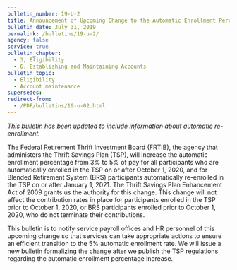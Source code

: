 ```yaml
---
bulletin_number: 19-U-2
title: Announcement of Upcoming Change to the Automatic Enrollment Percentage for Thrift Savings Plan Participants &#8212; UPDATE
bulletin_date: July 31, 2019
permalink: /bulletins/19-u-2/
agency: false
service: true
bulletin_chapter:
  - 3, Eligibility
  - 6, Establishing and Maintaining Accounts
bulletin_topic:
  - Eligibility
  - Account maintenance
supersedes:
redirect-from:
  - /PDF/bulletins/19-u-02.html
---
```


_This bulletin has been updated to include information about automatic re-enrollment._

The Federal Retirement Thrift Investment Board (FRTIB), the agency that administers the Thrift Savings Plan (TSP), will increase the automatic enrollment percentage from 3% to 5% of pay for all participants who are automatically enrolled in the TSP on or after October 1, 2020, and for Blended Retirement System (BRS) participants automatically re-enrolled in the TSP on or after January 1, 2021. The Thrift Savings Plan Enhancement Act of 2009 grants us the authority for this change. This change will not affect the contribution rates in place for participants enrolled in the TSP prior to October 1, 2020, or BRS participants enrolled prior to October 1, 2020, who do not terminate their contributions.

This bulletin is to notify service payroll offices and HR personnel of this upcoming change so that services can take appropriate actions to ensure an efficient transition to the 5% automatic enrollment rate. We will issue a new bulletin formalizing the change after we publish the TSP regulations regarding the automatic enrollment percentage increase.
<!-- CONTENT END -->
